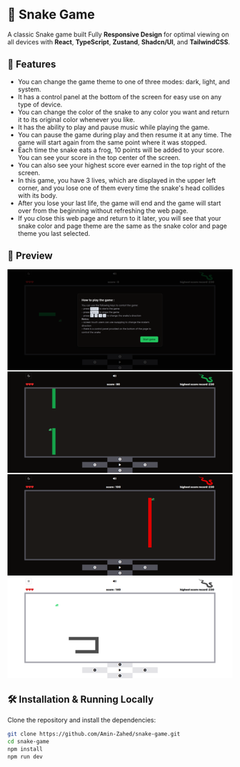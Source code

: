 # 🐍 Snake Game

A classic Snake game built Fully **Responsive Design** for optimal viewing on all devices with **React**, **TypeScript**, **Zustand**, **Shadcn/UI**, and **TailwindCSS**.

## 🚀 Features

- You can change the game theme to one of three modes: dark, light, and system.
- It has a control panel at the bottom of the screen for easy use on any type of device.
- You can change the color of the snake to any color you want and return it to its original color whenever you like.
- It has the ability to play and pause music while playing the game.
- You can pause the game during play and then resume it at
  any time. The game will start again from the same point where it
  was stopped.
- Each time the snake eats a frog, 10 points will be added to your score. You can see your score in the top center of the screen.
- You can also see your highest score ever earned in the top right of the screen.
- In this game, you have 3 lives, which are displayed in the upper left corner, and you lose one of them every time the snake's head collides with its body.
- After you lose your last life, the game will end and the game will start over from the beginning without refreshing the web page.
- If you close this web page and return to it later, you
  will see that your snake color and page theme are the same as the
  snake color and page theme you last selected.

## 📸 Preview

![screen shot 1](./src/assets/screenshots/Screenshot-1.png)
![screen shot 2](./src/assets/screenshots/Screenshot-2.png)
![screen shot 3](./src/assets/screenshots/Screenshot-3.png)
![screen shot 4](./src/assets/screenshots/Screenshot-4.png)

## 🛠️ Installation & Running Locally

Clone the repository and install the dependencies:

```bash
git clone https://github.com/Amin-Zahed/snake-game.git
cd snake-game
npm install
npm run dev
```
